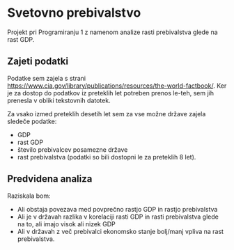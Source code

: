 # Svetovno prebivalstvo
Projekt pri Programiranju 1 z namenom analize rasti prebivalstva glede na rast GDP.

## Zajeti podatki

Podatke sem zajela s strani https://www.cia.gov/library/publications/resources/the-world-factbook/. 
Ker je za dostop do podatkov iz preteklih let potreben prenos le-teh, sem jih prenesla v obliki tekstovnih datotek.

Za vsako izmed preteklih desetih let sem za vse možne države zajela sledeče podatke:
- GDP
- rast GDP
- število prebivalcev posamezne države
- rast prebivalstva (podatki so bili dostopni le za preteklih 8 let).

## Predvidena analiza

Raziskala bom:
- Ali obstaja povezava med povprečno rastjo GDP in rastjo prebivalstva
- Ali je v državah razlika v korelaciji rasti GDP in rasti prebivalstva glede na to, ali imajo visok ali nizek GDP
- Ali v državah z več prebivalci ekonomsko stanje bolj/manj vpliva na rast prebivalstva.

